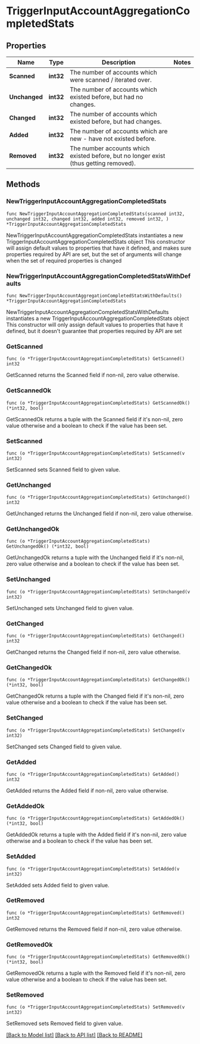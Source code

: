 # TriggerInputAccountAggregationCompletedStats

## Properties

Name | Type | Description | Notes
------------ | ------------- | ------------- | -------------
**Scanned** | **int32** | The number of accounts which were scanned / iterated over. | 
**Unchanged** | **int32** | The number of accounts which existed before, but had no changes. | 
**Changed** | **int32** | The number of accounts which existed before, but had changes. | 
**Added** | **int32** | The number of accounts which are new - have not existed before. | 
**Removed** | **int32** | The number accounts which existed before, but no longer exist (thus getting removed). | 

## Methods

### NewTriggerInputAccountAggregationCompletedStats

`func NewTriggerInputAccountAggregationCompletedStats(scanned int32, unchanged int32, changed int32, added int32, removed int32, ) *TriggerInputAccountAggregationCompletedStats`

NewTriggerInputAccountAggregationCompletedStats instantiates a new TriggerInputAccountAggregationCompletedStats object
This constructor will assign default values to properties that have it defined,
and makes sure properties required by API are set, but the set of arguments
will change when the set of required properties is changed

### NewTriggerInputAccountAggregationCompletedStatsWithDefaults

`func NewTriggerInputAccountAggregationCompletedStatsWithDefaults() *TriggerInputAccountAggregationCompletedStats`

NewTriggerInputAccountAggregationCompletedStatsWithDefaults instantiates a new TriggerInputAccountAggregationCompletedStats object
This constructor will only assign default values to properties that have it defined,
but it doesn't guarantee that properties required by API are set

### GetScanned

`func (o *TriggerInputAccountAggregationCompletedStats) GetScanned() int32`

GetScanned returns the Scanned field if non-nil, zero value otherwise.

### GetScannedOk

`func (o *TriggerInputAccountAggregationCompletedStats) GetScannedOk() (*int32, bool)`

GetScannedOk returns a tuple with the Scanned field if it's non-nil, zero value otherwise
and a boolean to check if the value has been set.

### SetScanned

`func (o *TriggerInputAccountAggregationCompletedStats) SetScanned(v int32)`

SetScanned sets Scanned field to given value.


### GetUnchanged

`func (o *TriggerInputAccountAggregationCompletedStats) GetUnchanged() int32`

GetUnchanged returns the Unchanged field if non-nil, zero value otherwise.

### GetUnchangedOk

`func (o *TriggerInputAccountAggregationCompletedStats) GetUnchangedOk() (*int32, bool)`

GetUnchangedOk returns a tuple with the Unchanged field if it's non-nil, zero value otherwise
and a boolean to check if the value has been set.

### SetUnchanged

`func (o *TriggerInputAccountAggregationCompletedStats) SetUnchanged(v int32)`

SetUnchanged sets Unchanged field to given value.


### GetChanged

`func (o *TriggerInputAccountAggregationCompletedStats) GetChanged() int32`

GetChanged returns the Changed field if non-nil, zero value otherwise.

### GetChangedOk

`func (o *TriggerInputAccountAggregationCompletedStats) GetChangedOk() (*int32, bool)`

GetChangedOk returns a tuple with the Changed field if it's non-nil, zero value otherwise
and a boolean to check if the value has been set.

### SetChanged

`func (o *TriggerInputAccountAggregationCompletedStats) SetChanged(v int32)`

SetChanged sets Changed field to given value.


### GetAdded

`func (o *TriggerInputAccountAggregationCompletedStats) GetAdded() int32`

GetAdded returns the Added field if non-nil, zero value otherwise.

### GetAddedOk

`func (o *TriggerInputAccountAggregationCompletedStats) GetAddedOk() (*int32, bool)`

GetAddedOk returns a tuple with the Added field if it's non-nil, zero value otherwise
and a boolean to check if the value has been set.

### SetAdded

`func (o *TriggerInputAccountAggregationCompletedStats) SetAdded(v int32)`

SetAdded sets Added field to given value.


### GetRemoved

`func (o *TriggerInputAccountAggregationCompletedStats) GetRemoved() int32`

GetRemoved returns the Removed field if non-nil, zero value otherwise.

### GetRemovedOk

`func (o *TriggerInputAccountAggregationCompletedStats) GetRemovedOk() (*int32, bool)`

GetRemovedOk returns a tuple with the Removed field if it's non-nil, zero value otherwise
and a boolean to check if the value has been set.

### SetRemoved

`func (o *TriggerInputAccountAggregationCompletedStats) SetRemoved(v int32)`

SetRemoved sets Removed field to given value.



[[Back to Model list]](../README.md#documentation-for-models) [[Back to API list]](../README.md#documentation-for-api-endpoints) [[Back to README]](../README.md)


